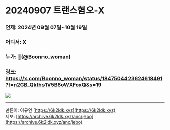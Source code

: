 # 20240907 트랜스혐오-X
### 언제: 2024년 09월 07일~10월 19일
### 어디서: X
### 누가: 🤦(@Boonno_woman)
### 링크: https://x.com/Boonno_woman/status/1847504423624618491?t=n2GB_Qkths1V5B8oWXFoxQ&s=19


![](https://archive.6k2ldk.xyz/hate/20240907-trans-x/1.jpg)

------------------
만든이: 이규언 [https://6k2ldk.xyz](https://6k2ldk.xyz) <br>
제보: [https://archive.6k2ldk.xyz/anc/jebo](https://archive.6k2ldk.xyz/anc/jebo)
